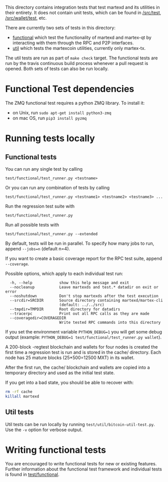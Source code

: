 This directory contains integration tests that test martexd and its
utilities in their entirety. It does not contain unit tests, which
can be found in [/src/test](/src/test), [/src/wallet/test](/src/wallet/test),
etc.

There are currently two sets of tests in this directory:

- [functional](/test/functional) which test the functionality of 
martexd and martex-qt by interacting with them through the RPC and P2P
interfaces.
- [util](./test/util) which tests the martexcoin utilities, currently only
martex-tx.

The util tests are run as part of `make check` target. The functional
tests are run by the travis continuous build process whenever a pull
request is opened. Both sets of tests can also be run locally.

Functional Test dependencies
============================
The ZMQ functional test requires a python ZMQ library. To install it:

- on Unix, run `sudo apt-get install python3-zmq`
- on mac OS, run `pip3 install pyzmq`

Running tests locally
=====================

Functional tests
----------------

You can run any single test by calling

    test/functional/test_runner.py <testname>

Or you can run any combination of tests by calling

    test/functional/test_runner.py <testname1> <testname2> <testname3> ...

Run the regression test suite with

    test/functional/test_runner.py

Run all possible tests with

    test/functional/test_runner.py --extended

By default, tests will be run in parallel. To specify how many jobs to run,
append `--jobs=n` (default n=4).

If you want to create a basic coverage report for the RPC test suite, append `--coverage`.

Possible options, which apply to each individual test run:

```
  -h, --help            show this help message and exit
  --nocleanup           Leave martexds and test.* datadir on exit or error
  --noshutdown          Don't stop martexds after the test execution
  --srcdir=SRCDIR       Source directory containing martexd/martex-cli
                        (default: ../../src)
  --tmpdir=TMPDIR       Root directory for datadirs
  --tracerpc            Print out all RPC calls as they are made
  --coveragedir=COVERAGEDIR
                        Write tested RPC commands into this directory
```

If you set the environment variable `PYTHON_DEBUG=1` you will get some debug
output (example: `PYTHON_DEBUG=1 test/functional/test_runner.py wallet`).

A 200-block -regtest blockchain and wallets for four nodes
is created the first time a regression test is run and
is stored in the cache/ directory. Each node has 25 mature
blocks (25*500=12500 MXT) in its wallet.

After the first run, the cache/ blockchain and wallets are
copied into a temporary directory and used as the initial
test state.

If you get into a bad state, you should be able
to recover with:

```bash
rm -rf cache
killall martexd
```

Util tests
----------

Util tests can be run locally by running `test/util/bitcoin-util-test.py`. 
Use the `-v` option for verbose output.

Writing functional tests
========================

You are encouraged to write functional tests for new or existing features.
Further information about the functional test framework and individual 
tests is found in [test/functional](/test/functional).
